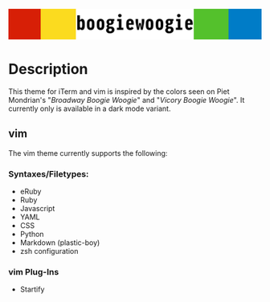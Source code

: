 ![boogiewoogie](/media/boogiewoogieheader.png)

# Description
This theme for iTerm and vim is inspired by the colors seen on Piet Mondrian's "*Broadway Boogie Woogie*" and "*Vicory Boogie Woogie*". It
currently only is available in a dark mode variant. 

## vim
The vim theme currently supports the following:

### Syntaxes/Filetypes:
* eRuby
* Ruby
* Javascript
* YAML
* CSS
* Python
* Markdown (plastic-boy)
* zsh configuration

### vim Plug-Ins
* Startify
